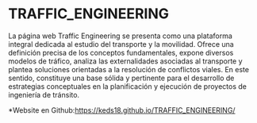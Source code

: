 # TRAFFIC_ENGINEERING #

La página web Traffic Engineering se presenta como una plataforma integral dedicada al estudio del transporte y la movilidad. Ofrece una definición precisa de los conceptos fundamentales, expone diversos modelos de tráfico, analiza las externalidades asociadas al transporte y plantea soluciones orientadas a la resolución de conflictos viales. En este sentido, constituye una base sólida y pertinente para el desarrollo de estrategias conceptuales en la planificación y ejecución de proyectos de ingeniería de tránsito.

*Website en Github:https://keds18.github.io/TRAFFIC_ENGINEERING/

